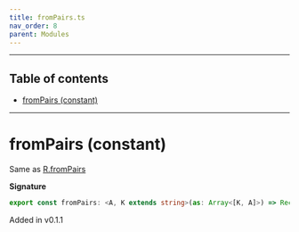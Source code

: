 ```yaml
---
title: fromPairs.ts
nav_order: 8
parent: Modules
---
```


---

<h2 class="text-delta">Table of contents</h2>

- [fromPairs (constant)](#frompairs-constant)

---

# fromPairs (constant)

Same as [R.fromPairs](https://ramdajs.com/docs/#fromPairs)

**Signature**

```ts
export const fromPairs: <A, K extends string>(as: Array<[K, A]>) => Record<K, A> = ...
```

Added in v0.1.1
